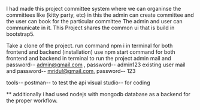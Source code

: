 I had made this project committee system where we can organinse the committees like (kitty party, etc)
in this the admin can create committee and the user can book for the particular committee
The admin and user can communicate in it.
This Project shares the common ui that is build in bootstrap5.

Take a clone of the project.
run command npm i in terminal for both frontend and backend (installation)
use npm start command for both frontend and backend in terminal to run the project
admin mail and password-- admin@gmail.com , password-- admin123
existing user mail and password-- mridul@gmail.com, password-- 123

tools-- postman-- to test the api
        visual studio-- for coding

** additionally i had used nodejs with mongodb database as a backend for the proper workflow.
